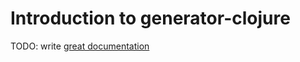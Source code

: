 # Introduction to generator-clojure

TODO: write [great documentation](http://jacobian.org/writing/what-to-write/)
